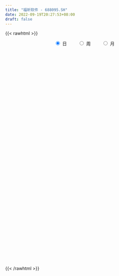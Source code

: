 ```yaml
---
title: "福昕软件 - 688095.SH"
date: 2022-09-19T20:27:53+08:00
draft: false
---
```

{{< rawhtml >}}
    <div style="text-align: center">
        <label style="padding: 1rem;"><input style="margin-right: .5rem" type="radio" name="period" value="D" checked onclick="period_change(this)">日</label>
        <label style="padding: 1rem;"><input style="margin-right: .5rem" type="radio" name="period" value="W" onclick="period_change(this)">周</label>
        <label style="padding: 1rem;"><input style="margin-right: .5rem" type="radio" name="period" value="M" onclick="period_change(this)">月</label>
    </div>
    <div id="chart" style="height: 700px;"></div> 
    <script type="text/javascript">
        const D_v = [73592.27,38035.07,23246.13,20418.67,15442.03,14527.32,8021.72,7837.03,14007.78,8524.3,9152.23,6694.54,6752.59,6374.04,5189.17,4698.21,3290.71,2798.44,5468.86,3144.4,6749.26,4986.89,3934.83,3556.46,2710.19,6244.06,5015.95,6067.62,4952.96,3460.82,2949.92,2177.65,2693.76,3130.5,9224.25,5283.3,5953.55,5752.69,8810.52,5493.07,6281.18,4789.61,2414.05,2541.88,3092.53,3943.66,4890.69,2864.66,4064.68,4235.8,3216.73,2621.34,2665.86,2552.0,2272.54,3904.53,3790.96,2393.85,2272.56,1672.06,2977.58,5372.23,3077.95,2409.29,2058.52,3144.59,3719.01,2664.1,4366.36,10675.89,5539.16,6996.69,3729.1,9374.67,4560.28,2276.11,4513.06,4799.2,3602.43,4346.05,6316.8,3463.26,3754.4,3917.76,4858.92,13475.15,8830.37,10933.54,6057.61,3426.24,5046.92,5383.56,3970.79,3687.03,3413.36,5062.13,9825.17,6437.74,3313.59,2236.46,6252.34,2235.58,2505.13,2595.86,2397.69,3933.56,2578.36,3426.71,2491.01,2139.95,2448.99,2579.39,2505.97,2940.05,2913.69,2200.98,1815.66,5594.2,3417.85,1823.49,2219.13,1352.55,2035.86,1324.22,1636.27,1385.45,1151.73,2561.64,2256.79,1158.75,1553.14,1663.91,3036.72,3029.64,1459.24,1706.05,1636.94,968.67,4609.77,2207.71,1232.83,1186.73,1156.39,1128.53,883.33,983.82,1749.71,915.65,1112.73,2259.66,1665.04,2836.95,2141.44,8295.46,8228.43,5345.18,5843.4,4905.3,3632.94,7318.33,6569.75,3381.72,2024.84,4637.36,5318.58,2442.61,3134.69,1878.26,3362.29,6203.39,4318.5,6699.36,4591.07,4794.55,4918.43,4499.41,2337.8,2899.42,4462.52,5454.95,2872.64,3721.28,4574.14,3733.7,1880.56,1647.14,1892.43,3953.05,7365.96,4711.95,3242.08,2980.33,3493.46,2662.11,3588.07,2203.0,2255.17,2646.35,2009.16,1486.84,2123.61,3562.22,3706.74,3367.66,1920.12,2202.04,2470.2,1981.54,2151.29,2227.29,2550.33,2177.6,2079.53,4306.25,3241.59,1832.36,2479.87,4152.07,3014.22,2359.84,2625.38,2352.16,2406.72,2037.25,2541.75,2330.81,2618.7,2716.79,2975.02,4906.61,2471.6,4772.77,5590.36,3830.43,4367.44,4911.22,2989.84,3327.63,6357.93,2975.62,1807.67,2316.1,3327.64,3130.83,16415.43,13509.83,8883.57,6233.46,8657.85,11328.46,5626.94,5004.15,5301.4,3573.54,5724.94,3328.44,1475.59,3195.31,1765.46,2318.75,2255.78,2640.39,2543.69,3108.32,3921.96,2292.14,1597.93,2333.56,2494.82,4579.44,4379.07,3091.25,6856.94,14399.12,9831.64,9500.56,7845.65,3317.5,2853.54,3314.08,2433.95,2323.12,1679.37,2807.77,3899.92,2855.16,3469.31,5266.29,3414.99,6888.69,8710.3,4282.27,9466.81,5775.06,4305.36,4227.16,3025.55,3721.0,2604.38,2152.97,4101.31,4385.46,2006.7,3041.35,2451.15,2576.0,4268.23,3795.33,1576.39,6076.38,3230.41,5351.12,3027.19,3761.38,2678.69,2531.53,2977.94,3621.27,3533.65,2109.68,4111.42,3819.55,5124.81,3031.63,6253.24,4825.84,2821.38,3556.11,4566.98,7848.39,13203.6,4829.47,4132.01,3486.04,2765.87,5974.97,6195.84,8810.14,7809.97,8129.58,4613.33,3007.44,3606.76,5186.2,4045.58,2246.42,3018.19,3417.48,2061.55,2460.13,2317.1,5225.94,5735.33,2107.73,3150.65,2791.22,1271.99,1857.27,1448.12,1900.11,3996.36,4551.22,2079.56,3610.51,2362.77,3820.73,4501.16,2382.94,1820.13,1796.88,1653.47,1640.89,2271.93,2003.4,2410.67,2516.45,2017.74,2079.65,2508.09,2474.39,2021.87,2018.25,3317.67,1801.11,3448.72,1882.99,2411.12,2096.33,962.96,931.0,1282.94,2193.32,2551.74,2304.25,2427.24,4559.91,5578.08,3322.99,4696.87,3525.72,3368.72,2938.75,2240.33,1533.72,1288.49,2199.41,2423.14,1485.16,3026.26,3393.41,4343.58,2779.76,4140.38,2866.01,2441.42,4401.94,7299.61,12252.53,9908.07,10206.39,6201.23,7281.46,3545.14,4476.3,4055.82,3310.36,3891.7,3351.05,2888.32,2781.54,2658.58,3437.51,3497.02,4804.92,4578.89,5736.88,3913.05,3616.7,2711.53,3476.69,2326.8,4051.25,4388.39,3089.8,2864.17,1775.34,2900.4,4341.31,4532.3,7227.83,4617.52,5668.27,4490.08,4589.8,3822.49,3842.42,12521.18,4653.64,12271.07,9534.4,9011.27,5231.62,29316.62,25043.08,12605.9,12448.66,8180.94,6365.74,4922.62,4148.89,4428.7,6054.07,9821.71,6301.97,6371.2,8726.93,6748.03,3985.08,4469.74,3852.15,3192.17,7623.23,3830.8,4428.36,4739.55,5711.27,4005.59,2944.7,7849.85,7829.43,14536.13,22147.29,11800.77]
const D_histogram = [0.0,1.0925584046,0.6716174577,3.5466712747,3.689247943,3.7759391932,3.779352203,2.8455586773,4.2047791575,3.7007791281,2.0067291419,0.9643775771,-0.6241009979,-1.9219945462,-3.8466586278,-4.030850833,-4.0842691632,-3.8961930061,-2.5596235717,-1.8693124213,-1.7729816064,-2.2541715194,-3.0337925679,-3.7822876574,-3.8507660783,-4.7602009581,-5.4936491096,-5.6956800376,-4.5148685089,-3.2828253473,-2.645666444,-2.1649569068,-1.6660022143,-1.3394293747,1.3500910306,2.7964468096,3.5403230401,3.7004696929,4.657905288,4.2367324162,2.5184493798,1.9821988565,1.5550093117,0.9310382725,-0.0792452804,-0.0883212532,0.7803444336,1.5315384421,1.4680687192,1.9852467656,1.5934739167,1.0305234164,0.7288686059,0.4615511328,0.3135943856,-0.0856361839,0.2320053562,0.5031558865,0.8248941185,0.8947502869,0.2292240971,-0.9675209424,-1.8853657579,-2.2211630337,-1.9901510245,-2.405727213,-1.7627684155,-1.2690703878,-1.2167460261,-2.7422780118,-3.0907410103,-4.0877752647,-4.6045759744,-5.4554274714,-5.1822651897,-4.7029642827,-3.8727410614,-2.7998255475,-1.9648059898,-1.8102241115,-2.2348001155,-2.2694236853,-2.3666280295,-1.8601341059,-1.8437876524,1.1470027098,2.3735922603,4.4892065968,5.3325097761,5.7559518703,6.1872414438,7.0066590063,7.3588445096,6.7013709192,5.5617190289,5.1305599977,2.2455699329,1.6082053206,1.1304490963,0.4490923039,-0.7508469211,-1.6253632854,-2.2744425526,-1.9127446862,-1.0686823627,0.1922585354,1.2044192827,1.5070674193,2.1032222396,2.0368119429,2.1327839088,2.0009153803,2.1702113529,2.3644787648,2.7617650181,2.1034406332,1.2420509371,-0.087197559,-1.6219417976,-2.5191253978,-2.4061585165,-2.3152559026,-2.8005428677,-2.8518924907,-2.2270353834,-2.0184240363,-1.7713562128,-1.7867058769,-2.0261126601,-2.1532989055,-2.1111421755,-1.6258381963,-1.792638285,-2.2742864154,-2.4193214817,-2.1928380963,-1.5923118746,-1.0564192967,0.2875795785,1.1377885461,1.6415477829,1.6306137179,1.2645804204,1.0790186819,1.0234138209,0.9585864854,1.1859443619,1.251879464,1.0124934271,1.2295178111,1.3948767526,1.9461362546,1.7505867523,-0.15761329,-2.1071413875,-3.2671969552,-3.0792105384,-2.7128376402,-2.1519518227,-1.6595728296,-0.9654035702,-0.4278341197,0.0456414032,0.9747718354,2.301942902,2.7003716256,3.1086729951,2.8539438761,2.4674573587,3.4967849679,4.2641355169,5.6220800494,5.9879300888,6.5262052757,6.3585440089,5.4593616946,4.4241874564,3.945929551,4.1659417169,2.5051517132,1.2255182262,0.8553413638,-0.0894695765,-0.2470537369,-0.9860194267,-1.1689912483,-1.4966567294,-1.3315536488,-2.5582100274,-3.3617610945,-4.0998594064,-4.4987312152,-4.4700245143,-4.2954628604,-3.4787344672,-3.5241602968,-3.855132467,-3.913278999,-3.7948381812,-3.2939649518,-2.9882306539,-2.9659080125,-2.0626411393,-1.6115972478,-1.5309778172,-1.6654011121,-1.9473790797,-1.9873619764,-2.0273092877,-1.7101605683,-1.6043915676,-1.7300019814,-1.6640005375,-1.0774310522,-1.0856819788,-0.6335799936,0.1837237808,1.2421871712,1.629589705,1.9316552964,1.6315856784,1.0752490131,1.1425181741,1.0380309666,0.6828592542,0.4875686844,0.1667657012,-0.2424343437,-0.6639766257,-1.0409255541,-1.4086347717,-1.9695135225,-2.0010974514,-1.8268156165,-1.7320519162,-1.2892882164,-0.8541695923,-0.758050295,-1.309127598,-1.2933106778,-1.2308488961,-0.7311869668,0.0224442006,0.6429826715,1.0305961076,1.5826765756,2.1791283404,2.3842515301,2.8052665876,2.104006205,1.2545959344,0.6124577346,-0.2414718263,-0.469351866,-0.2382137607,-0.0302505222,0.0393970644,-0.1096632599,0.0187769862,0.209074222,0.4921458429,0.4076964674,0.4965265567,0.4941708548,0.5032200938,0.4042009706,0.3738187461,0.4088954835,0.3596999794,0.0679903563,-0.3133604106,-0.5132112035,-1.016509809,-2.1931207124,-2.4921150014,-2.2050043271,-1.7481835134,-1.2260143393,-0.7608550284,-0.2781356527,0.0505201512,0.5447894345,0.9319150685,1.309877607,1.7263065448,2.1085339731,2.0200943247,2.1657300528,2.1864093747,2.4673165131,3.1328492216,3.1620558451,3.5284397187,3.2212018828,2.9319225613,2.5041135381,2.1714836053,1.7584736265,1.2655006692,0.8059933717,0.094237028,-0.5853650795,-0.8677053557,-0.7834392835,-0.8140858827,-0.8290561901,-0.693042216,-0.76469685,-0.7899836521,-1.1557770438,-1.471952856,-1.5539432988,-1.3460176161,-1.2226716223,-1.1177272256,-0.9296294001,-0.6850288456,-0.5783713872,-0.3901392316,-0.2305934775,0.0837381018,0.239739738,0.1473800939,0.0404279475,0.2533995238,0.3628663205,0.4047219102,0.4132088792,0.4281123042,0.8052120469,1.2805123165,1.6255168059,1.5888188231,1.3424503103,1.0849242584,0.4676713728,-0.2710076879,-1.1479239498,-1.8810185191,-1.9777298198,-1.8568058189,-1.6360407656,-1.5768831563,-1.5164168038,-1.5933280125,-1.4174678103,-1.0808672751,-0.6733775169,-0.2846783014,0.0342253519,0.20260413,0.5443170239,0.6162251732,0.8016685534,1.0256653746,1.2705957662,1.3259255585,1.1888481131,1.051159711,0.7366682557,0.3351016907,-0.1230910301,-0.3078493789,-0.3025410752,-0.41381675,-0.8390011125,-0.9096023359,-0.7560125765,-0.5218394132,-0.3203584604,-0.1300548552,0.0027200919,-0.0849423964,-0.1879191072,-0.3316822061,-0.4352812553,-0.2520126736,-0.0868741574,0.1401285645,0.2979608373,0.2471321947,0.2054663437,-0.0686949695,-0.0541311475,-0.0219751309,0.0291443963,-0.038231639,0.0949657746,0.1258707487,0.1749931449,0.1457679238,-0.0653813603,-0.6697096814,-1.1866875159,-1.318529028,-1.5085736798,-1.116068503,-0.6585384777,-0.3907812586,-0.2500101513,0.0321879507,0.2662713617,0.4471086647,0.5330193664,0.5843459521,0.5850845281,0.6612333046,0.7249037906,0.8325609321,0.9564178573,0.8124452973,0.7679503787,0.7066162217,0.5954889679,0.6522644749,0.7964135615,1.0989122592,1.9392337733,2.5301983551,2.5930819337,2.3674602586,1.843634352,1.4484425147,1.1461859224,0.7807564711,0.5571198053,0.5106672753,0.4642224449,0.4280935714,0.3317020396,0.1539727804,0.2794820971,0.4168077375,0.4506443557,-1.3400851062,-2.528441484,-3.1301466109,-3.3969492682,-3.4097767927,-3.295816918,-3.0172501498,-2.6132426745,-2.173913797,-1.8179519049,-1.5045087423,-1.1968942625,-0.8335786468,-0.6388439269,-0.3377155912,0.0572019371,0.3362715403,0.5892373218,0.633186576,0.6412986465,0.6927084907,0.7548573726,1.0504169754,1.1425342086,1.4417673799,1.3891663691,1.302619505,1.2506090481,2.0229476362,2.4806406452,2.396213736,2.2664366905,2.0683910361,1.6947392087,1.2950305271,0.9448549151,0.6942594245,0.5661345214,0.2910925808,0.1789513507,0.1635348895,-0.2101029845,-0.5642015181,-0.7509113648,-0.7235650822,-0.6205492015,-0.6687348629,-0.6353328753,-0.5523726184,-0.5173831632,-0.497799622,-0.4182029713,-0.4388659556,-0.40158543,-0.2205360188,0.0282349722,0.3114526108,0.7174904654,0.7200165214]
const D_fast = [0.0,1.3656980057,1.1126614232,4.8743830589,5.9392717129,6.9699477614,7.918198822,7.6957949656,10.1062102352,10.5274049878,9.3350372871,8.5337801165,6.7892762921,5.0108841073,2.1245553687,0.9326504553,-0.1418351658,-0.9278072602,-0.2311437187,-0.0081606737,-0.3550752603,-1.3998080532,-2.9378772436,-4.6319442475,-5.663114188,-7.7625993073,-9.8694597363,-11.4954106736,-11.4433162722,-11.0319794474,-11.0562371551,-11.1167668446,-11.0343127056,-11.0425972098,-8.0155540468,-5.8700865653,-4.2411295748,-3.1558654988,-1.0339535817,-0.3959433494,-1.4846140409,-1.5253148501,-1.5637520669,-1.954963538,-2.985058411,-3.0162146971,-1.9524629019,-0.8183842828,-0.5148368259,0.4986529118,0.5052485421,0.1999288958,0.0804912369,-0.0714384531,-0.1409966039,-0.5616362194,-0.1859933401,0.2109461617,0.7389079234,1.0324516635,0.4242314979,-1.0143937771,-2.4035800321,-3.2946680663,-3.5611938132,-4.578201805,-4.3759351114,-4.1995046806,-4.4513668254,-6.662468314,-7.7836165651,-9.8025946357,-11.470539339,-13.6852477039,-14.7076517196,-15.4040918833,-15.5420539273,-15.1690948003,-14.8252767401,-15.1232508896,-16.1065269226,-16.7085064136,-17.3973677652,-17.3559073681,-17.8005078277,-14.522966788,-12.7029791725,-9.4650631868,-7.2886325634,-5.4262025017,-3.4481025672,-0.8770202531,1.3148763776,2.332745517,2.5835233839,3.4350043522,1.1114067706,0.8760934885,0.6809495382,0.1118658218,-1.2757851335,-2.5566423192,-3.7743322245,-3.8908205296,-3.3139287968,-2.0049232648,-0.6916576969,-0.0122427055,1.1097176747,1.5525103638,2.1816783069,2.5500386235,3.2618874342,4.0472745374,5.1350020452,5.0025378186,4.4516608567,3.1006129709,1.1603832829,-0.3665816667,-0.8551544146,-1.3430657764,-2.5284884584,-3.2928112041,-3.2247129426,-3.5207076046,-3.7164788342,-4.1785049676,-4.9244399158,-5.5899508876,-6.0755797015,-5.9967352713,-6.6116949312,-7.6619146655,-8.4117801022,-8.7335062409,-8.5310579879,-8.2592702342,-6.8433764644,-5.7087203602,-4.7945741777,-4.3978548133,-4.4477430056,-4.3635500737,-4.1633014794,-3.9884821936,-3.4646382267,-3.0857332586,-3.0719959387,-2.5475921019,-2.0335139722,-0.9957204065,-0.7536232208,-2.7012265856,-5.17754003,-7.1543948365,-7.7362110543,-8.0480475662,-8.0251497044,-7.9476639186,-7.4948455517,-7.0642346312,-6.5793487575,-5.4065253664,-3.5038685743,-2.4303469443,-1.244877326,-0.786120476,-0.5557426537,1.3477811975,3.1811656257,5.9446301705,7.8074627322,9.977289238,11.3992639734,11.8649220827,11.9357947087,12.444019191,13.7055167861,12.6710147107,11.6977607802,11.5414192588,10.5742409243,10.3548933298,9.3694227833,8.8942031496,8.1923734862,8.0245881546,6.1583792691,4.5143879285,2.7513247649,1.2277701523,0.1389707247,-0.7603333365,-0.8132885601,-1.739754464,-3.0345097509,-4.0709760326,-4.9012447601,-5.2238627687,-5.6651861343,-6.384340496,-5.9967339077,-5.9485893281,-6.2507143518,-6.8014879248,-7.5703106623,-8.1071340531,-8.6539086863,-8.764300109,-9.0596290002,-9.6177399093,-9.9677385998,-9.6505268775,-9.9301982988,-9.636491312,-8.7732565924,-7.4042464093,-6.6094464491,-5.8244670337,-5.716640232,-6.004164644,-5.6512659395,-5.4962454054,-5.6807023042,-5.7541007029,-6.0332122609,-6.5030208916,-7.0905573301,-7.727737647,-8.4476055575,-9.5008626889,-10.0327209807,-10.3151430499,-10.6533923287,-10.5329506829,-10.311374457,-10.4047677334,-11.2831269359,-11.5906376851,-11.8358881275,-11.5190229399,-10.7597807223,-9.9784965836,-9.3332341206,-8.3854845086,-7.2442506587,-6.4430645865,-5.3207328821,-5.4959917134,-6.0317530005,-6.5207767667,-7.4350742841,-7.7802922903,-7.6087076252,-7.4083070172,-7.3288101646,-7.5052863038,-7.3721518111,-7.1295860199,-6.7234779382,-6.7060031968,-6.4930414685,-6.3718544565,-6.2370001942,-6.2349690747,-6.1718966127,-6.0345960045,-5.9938665136,-6.2685785477,-6.7282694172,-7.056423011,-7.8138490687,-9.5387401502,-10.4607631895,-10.7249035971,-10.7051286618,-10.4894630724,-10.2145175186,-9.8013320561,-9.4600462144,-8.8295795725,-8.2094751713,-7.5040432311,-6.6560376571,-5.7466767355,-5.3300928027,-4.6430245614,-4.0757428958,-3.1780066291,-1.7292616153,-0.9095410305,0.3389527728,0.8370154076,1.2807167265,1.4789360877,1.6891770563,1.7157854841,1.539187694,1.2811787395,0.5929816528,-0.2329617246,-0.7322283397,-0.8438220883,-1.0779901582,-1.3002245132,-1.3374710931,-1.6002999396,-1.8230826547,-2.4778203073,-3.1619843336,-3.6324606011,-3.7610393223,-3.9433612342,-4.1178486439,-4.1621581684,-4.0888148253,-4.1267502137,-4.0360528661,-3.9341554812,-3.5988893765,-3.3829528059,-3.4384674265,-3.535312586,-3.2589911287,-3.0588077519,-2.9157716846,-2.8039824959,-2.6820509948,-2.1036482404,-1.3082198916,-0.5568362008,-0.1963294778,-0.107085413,-0.0933804003,-0.5937154428,-1.4001464254,-2.5640436747,-3.7673928738,-4.3585366295,-4.7018140833,-4.8900592214,-5.2251224012,-5.5437602497,-6.0190034615,-6.1975102119,-6.1311264954,-5.8919811165,-5.5744514764,-5.2469914851,-5.0279616744,-4.5501695245,-4.324205082,-3.9383445634,-3.4579313985,-2.8953520654,-2.5085408834,-2.3484063006,-2.223304775,-2.3536291663,-2.6714203086,-3.160385787,-3.4221064804,-3.4924334456,-3.7071633078,-4.3420979485,-4.6400997559,-4.6755131406,-4.5717998306,-4.4504084929,-4.2926186015,-4.1591636314,-4.2680617188,-4.4180182065,-4.6447018568,-4.8571212199,-4.7368558066,-4.5934358298,-4.3314009667,-4.0990784846,-4.0881240786,-4.0784233436,-4.3697583992,-4.3687273641,-4.3420651302,-4.2836595039,-4.360593449,-4.2036545918,-4.1412819305,-4.048411248,-4.0411944882,-4.2686891124,-5.0404448537,-5.8540945673,-6.3155683364,-6.8827564081,-6.769268357,-6.4763729511,-6.3063110468,-6.2280424773,-5.9377973875,-5.6371461361,-5.344531667,-5.1253661237,-4.9279530499,-4.780943342,-4.5394862393,-4.2945898056,-3.9787924311,-3.6158310415,-3.5566922772,-3.4091996011,-3.2938797027,-3.2561347145,-3.0362930888,-2.6930406118,-2.1158138494,-0.7906838919,0.4328302786,1.1439843407,1.5102277302,1.4473104116,1.414229203,1.3985190913,1.2282787577,1.1439220433,1.2251363321,1.294747113,1.3656416323,1.3521756104,1.2129395463,1.4083193873,1.6498469621,1.7963446692,-0.3294060693,-2.149872818,-3.5341145976,-4.650154572,-5.5154262946,-6.2254206495,-6.7011664187,-6.950469612,-7.0546191839,-7.153145268,-7.2158292909,-7.2074383768,-7.0525174227,-7.0174936846,-6.8007942467,-6.3915762341,-6.0284387458,-5.6281636339,-5.4259177356,-5.2574810035,-5.0328940367,-4.7820308116,-4.223866965,-3.8461161796,-3.1864411634,-2.8917505818,-2.6526425697,-2.3920007646,-1.1139252675,-0.0360720972,0.4785544276,0.9153865547,1.2344386594,1.2844716342,1.2085205844,1.0945587011,1.0175280666,1.0309367938,0.8286679984,0.761264606,0.7867318672,0.3605682471,-0.1345806661,-0.509018354,-0.6625633419,-0.7146847615,-0.9300541386,-1.0554853698,-1.1106182676,-1.2049746032,-1.3098409675,-1.3347950596,-1.4651745328,-1.5282903647,-1.4023749582,-1.1465452242,-0.7854644329,-0.2000539619,-0.0175237756]
const D_slow = [0.0,0.2731396011,0.4410439656,1.3277117842,2.25002377,3.1940085682,4.138846619,4.8502362883,5.9014310777,6.8266258597,7.3283081452,7.5694025395,7.41337729,6.9328786535,5.9712139965,4.9635012883,3.9424339975,2.9683857459,2.328479853,1.8611517477,1.4179063461,0.8543634662,0.0959153242,-0.8496565901,-1.8123481097,-3.0023983492,-4.3758106266,-5.799730636,-6.9284477633,-7.7491541001,-8.4105707111,-8.9518099378,-9.3683104914,-9.703167835,-9.3656450774,-8.666533375,-7.781452615,-6.8563351917,-5.6918588697,-4.6326757657,-4.0030634207,-3.5075137066,-3.1187613787,-2.8860018105,-2.9058131306,-2.9278934439,-2.7328073355,-2.349922725,-1.9829055452,-1.4865938538,-1.0882253746,-0.8305945205,-0.648377369,-0.5329895858,-0.4545909894,-0.4760000354,-0.4179986964,-0.2922097248,-0.0859861951,0.1377013766,0.1950074009,-0.0468728347,-0.5182142742,-1.0735050326,-1.5710427887,-2.172474592,-2.6131666959,-2.9304342928,-3.2346207993,-3.9201903023,-4.6928755548,-5.714819371,-6.8659633646,-8.2298202325,-9.5253865299,-10.7011276006,-11.6693128659,-12.3692692528,-12.8604707503,-13.3130267781,-13.871726807,-14.4390827283,-15.0307397357,-15.4957732622,-15.9567201753,-15.6699694978,-15.0765714328,-13.9542697836,-12.6211423395,-11.182154372,-9.635344011,-7.8836792594,-6.043968132,-4.3686254022,-2.978195645,-1.6955556456,-1.1341631623,-0.7321118322,-0.4494995581,-0.3372264821,-0.5249382124,-0.9312790338,-1.4998896719,-1.9780758435,-2.2452464341,-2.1971818003,-1.8960769796,-1.5193101248,-0.9935045649,-0.4843015791,0.0488943981,0.5491232431,1.0916760814,1.6827957726,2.3732370271,2.8990971854,3.2096099197,3.1878105299,2.7823250805,2.1525437311,1.5510041019,0.9721901263,0.2720544093,-0.4409187133,-0.9976775592,-1.5022835683,-1.9451226215,-2.3917990907,-2.8983272557,-3.4366519821,-3.964437526,-4.370897075,-4.8190566463,-5.3876282501,-5.9924586205,-6.5406681446,-6.9387461133,-7.2028509375,-7.1309560428,-6.8465089063,-6.4361219606,-6.0284685311,-5.712323426,-5.4425687556,-5.1867153003,-4.947068679,-4.6505825885,-4.3376127225,-4.0844893658,-3.777109913,-3.4283907248,-2.9418566612,-2.5042099731,-2.5436132956,-3.0703986425,-3.8871978813,-4.6570005159,-5.3352099259,-5.8731978816,-6.288091089,-6.5294419816,-6.6364005115,-6.6249901607,-6.3812972018,-5.8058114763,-5.1307185699,-4.3535503211,-3.6400643521,-3.0232000124,-2.1490037704,-1.0829698912,0.3225501211,1.8195326433,3.4510839623,5.0407199645,6.4055603881,7.5116072522,8.49808964,9.5395750692,10.1658629975,10.472242554,10.686077895,10.6637105009,10.6019470667,10.35544221,10.0631943979,9.6890302156,9.3561418034,8.7165892965,7.8761490229,6.8511841713,5.7265013675,4.6089952389,3.5351295238,2.6654459071,1.7844058328,0.8206227161,-0.1576970337,-1.106406579,-1.9298978169,-2.6769554804,-3.4184324835,-3.9340927683,-4.3369920803,-4.7197365346,-5.1360868126,-5.6229315826,-6.1197720767,-6.6265993986,-7.0541395407,-7.4552374326,-7.8877379279,-8.3037380623,-8.5730958253,-8.84451632,-9.0029113184,-8.9569803732,-8.6464335804,-8.2390361542,-7.7561223301,-7.3482259105,-7.0794136572,-6.7937841136,-6.534276372,-6.3635615584,-6.2416693873,-6.199977962,-6.260586548,-6.4265807044,-6.6868120929,-7.0389707858,-7.5313491664,-8.0316235293,-8.4883274334,-8.9213404125,-9.2436624666,-9.4572048646,-9.6467174384,-9.9739993379,-10.2973270073,-10.6050392314,-10.7878359731,-10.7822249229,-10.621479255,-10.3638302282,-9.9681610843,-9.4233789991,-8.8273161166,-8.1259994697,-7.5999979185,-7.2863489349,-7.1332345012,-7.1936024578,-7.3109404243,-7.3704938645,-7.378056495,-7.3682072289,-7.3956230439,-7.3909287974,-7.3386602419,-7.2156237811,-7.1136996643,-6.9895680251,-6.8660253114,-6.7402202879,-6.6391700453,-6.5457153588,-6.4434914879,-6.3535664931,-6.336568904,-6.4149090066,-6.5432118075,-6.7973392597,-7.3456194378,-7.9686481882,-8.51989927,-8.9569451483,-9.2634487331,-9.4536624902,-9.5231964034,-9.5105663656,-9.374369007,-9.1413902399,-8.8139208381,-8.3823442019,-7.8552107086,-7.3501871274,-6.8087546142,-6.2621522706,-5.6453231423,-4.8621108369,-4.0715968756,-3.1894869459,-2.3841864752,-1.6512058349,-1.0251774504,-0.482306549,-0.0426881424,0.2736870249,0.4751853678,0.4987446248,0.3524033549,0.135477016,-0.0603828049,-0.2639042755,-0.4711683231,-0.6444288771,-0.8356030896,-1.0330990026,-1.3220432636,-1.6900314776,-2.0785173023,-2.4150217063,-2.7206896119,-3.0001214183,-3.2325287683,-3.4037859797,-3.5483788265,-3.6459136344,-3.7035620038,-3.6826274783,-3.6226925438,-3.5858475204,-3.5757405335,-3.5123906525,-3.4216740724,-3.3204935949,-3.2171913751,-3.110163299,-2.9088602873,-2.5887322081,-2.1823530067,-1.7851483009,-1.4495357233,-1.1783046587,-1.0613868155,-1.1291387375,-1.4161197249,-1.8863743547,-2.3808068097,-2.8450082644,-3.2540184558,-3.6482392449,-4.0273434458,-4.425675449,-4.7800424015,-5.0502592203,-5.2186035995,-5.2897731749,-5.2812168369,-5.2305658044,-5.0944865485,-4.9404302552,-4.7400131168,-4.4835967731,-4.1659478316,-3.834466442,-3.5372544137,-3.2744644859,-3.090297422,-3.0065219993,-3.0372947569,-3.1142571016,-3.1898923704,-3.2933465579,-3.503096836,-3.73049742,-3.9195005641,-4.0499604174,-4.1300500325,-4.1625637463,-4.1618837233,-4.1831193224,-4.2300990992,-4.3130196508,-4.4218399646,-4.484843133,-4.5065616723,-4.4715295312,-4.3970393219,-4.3352562732,-4.2838896873,-4.3010634297,-4.3145962166,-4.3200899993,-4.3128039002,-4.32236181,-4.2986203663,-4.2671526792,-4.2234043929,-4.186962412,-4.2033077521,-4.3707351724,-4.6674070514,-4.9970393084,-5.3741827283,-5.6531998541,-5.8178344735,-5.9155297881,-5.978032326,-5.9699853383,-5.9034174979,-5.7916403317,-5.6583854901,-5.5122990021,-5.36602787,-5.2007195439,-5.0194935962,-4.8113533632,-4.5722488989,-4.3691375745,-4.1771499799,-4.0004959244,-3.8516236824,-3.6885575637,-3.4894541733,-3.2147261086,-2.7299176652,-2.0973680765,-1.449097593,-0.8572325284,-0.3963239404,-0.0342133117,0.2523331689,0.4475222867,0.586802238,0.7144690568,0.830524668,0.9375480609,1.0204735708,1.0589667659,1.1288372902,1.2330392246,1.3457003135,1.0106790369,0.3785686659,-0.4039679868,-1.2532053038,-2.105649502,-2.9296037315,-3.6839162689,-4.3372269375,-4.8807053868,-5.335193363,-5.7113205486,-6.0105441142,-6.2189387759,-6.3786497577,-6.4630786555,-6.4487781712,-6.3647102861,-6.2174009557,-6.0591043117,-5.89877965,-5.7256025274,-5.5368881842,-5.2742839404,-4.9886503882,-4.6282085433,-4.280916951,-3.9552620747,-3.6426098127,-3.1368729037,-2.5167127424,-1.9176593084,-1.3510501357,-0.8339523767,-0.4102675745,-0.0865099428,0.149703786,0.3232686421,0.4648022725,0.5375754177,0.5823132553,0.6231969777,0.5706712316,0.4296208521,0.2418930109,0.0610017403,-0.0941355601,-0.2613192758,-0.4201524946,-0.5582456492,-0.68759144,-0.8120413455,-0.9165920883,-1.0263085772,-1.1267049347,-1.1818389394,-1.1747801963,-1.0969170437,-0.9175444273,-0.737540297]
const D_data = [['2020-09-08', 350.97, 309.27, 307.0, 370.0],['2020-09-09', 306.0, 326.39, 285.0, 340.0],['2020-09-10', 330.0, 310.0, 310.0, 341.33],['2020-09-11', 300.0, 359.8, 300.0, 365.0],['2020-09-14', 360.0, 336.9, 331.43, 364.98],['2020-09-15', 334.13, 340.21, 332.0, 364.24],['2020-09-16', 341.0, 342.97, 332.05, 350.0],['2020-09-17', 344.49, 332.0, 325.11, 344.49],['2020-09-18', 333.5, 365.5, 330.0, 373.0],['2020-09-21', 359.0, 348.55, 342.02, 364.0],['2020-09-22', 344.0, 330.97, 327.0, 353.56],['2020-09-23', 328.8, 333.97, 326.02, 347.0],['2020-09-24', 332.97, 321.19, 314.1, 332.97],['2020-09-25', 321.72, 317.0, 311.93, 329.0],['2020-09-28', 317.0, 299.0, 298.0, 318.49],['2020-09-29', 305.0, 312.71, 301.21, 314.6],['2020-09-30', 318.0, 311.08, 303.65, 321.0],['2020-10-09', 310.99, 311.76, 309.99, 316.0],['2020-10-12', 312.3, 328.08, 312.3, 335.88],['2020-10-13', 329.2, 324.0, 318.81, 329.21],['2020-10-14', 321.85, 317.46, 307.1, 327.5],['2020-10-15', 314.0, 307.72, 304.0, 316.93],['2020-10-16', 308.88, 298.5, 295.17, 308.88],['2020-10-19', 300.79, 291.95, 288.01, 300.87],['2020-10-20', 292.0, 295.0, 289.2, 295.7],['2020-10-21', 295.0, 278.0, 270.0, 296.7],['2020-10-22', 272.18, 271.1, 265.0, 277.0],['2020-10-23', 272.0, 270.0, 267.19, 282.12],['2020-10-26', 270.0, 284.98, 268.56, 288.49],['2020-10-27', 282.89, 287.99, 280.2, 289.96],['2020-10-28', 294.99, 282.07, 282.0, 295.0],['2020-10-29', 276.02, 279.97, 276.02, 283.5],['2020-10-30', 280.98, 280.01, 280.01, 287.95],['2020-11-02', 281.0, 277.52, 274.0, 287.0],['2020-11-03', 278.8, 313.97, 277.52, 317.6],['2020-11-04', 313.01, 309.99, 301.88, 316.8],['2020-11-05', 310.98, 308.5, 303.3, 310.98],['2020-11-06', 306.5, 305.5, 296.7, 311.88],['2020-11-09', 305.76, 320.99, 305.75, 321.8],['2020-11-10', 323.0, 308.0, 302.49, 324.88],['2020-11-11', 306.86, 288.03, 288.0, 307.98],['2020-11-12', 289.98, 298.0, 288.05, 298.55],['2020-11-13', 298.0, 297.7, 290.08, 298.58],['2020-11-16', 297.77, 292.95, 291.0, 299.87],['2020-11-17', 291.1, 283.6, 281.03, 294.5],['2020-11-18', 282.78, 292.9, 282.49, 301.88],['2020-11-19', 291.0, 306.11, 291.0, 313.0],['2020-11-20', 305.99, 309.6, 304.32, 312.39],['2020-11-23', 308.88, 302.15, 298.91, 311.5],['2020-11-24', 300.01, 311.8, 299.49, 312.58],['2020-11-25', 311.88, 302.0, 300.9, 314.44],['2020-11-26', 300.5, 298.18, 295.4, 307.7],['2020-11-27', 297.01, 299.71, 292.0, 300.54],['2020-11-30', 300.71, 298.99, 295.0, 302.9],['2020-12-01', 299.0, 299.6, 296.08, 300.0],['2020-12-02', 299.0, 294.99, 290.16, 300.0],['2020-12-03', 294.5, 303.75, 290.89, 308.0],['2020-12-04', 303.0, 305.01, 302.3, 309.7],['2020-12-07', 301.5, 307.76, 301.5, 311.1],['2020-12-08', 306.45, 306.36, 304.0, 308.75],['2020-12-09', 306.6, 296.0, 296.0, 307.9],['2020-12-10', 295.89, 284.0, 283.55, 296.0],['2020-12-11', 282.3, 280.57, 277.77, 288.28],['2020-12-14', 280.08, 282.7, 278.02, 285.98],['2020-12-15', 282.7, 287.64, 279.01, 289.99],['2020-12-16', 287.0, 277.0, 276.51, 287.0],['2020-12-17', 280.88, 288.87, 277.0, 289.97],['2020-12-18', 292.05, 288.47, 284.8, 295.48],['2020-12-21', 286.18, 282.98, 279.0, 291.92],['2020-12-22', 280.08, 257.1, 256.0, 282.0],['2020-12-23', 260.0, 263.81, 256.33, 267.74],['2020-12-24', 264.0, 248.4, 246.0, 266.53],['2020-12-25', 247.16, 245.92, 244.07, 252.0],['2020-12-28', 245.85, 232.9, 226.88, 247.45],['2020-12-29', 233.44, 239.88, 231.03, 244.95],['2020-12-30', 238.9, 239.09, 238.1, 242.98],['2020-12-31', 241.8, 242.0, 238.6, 249.68],['2021-01-04', 241.0, 245.81, 241.0, 250.88],['2021-01-05', 243.11, 244.29, 239.82, 246.4],['2021-01-06', 245.99, 235.06, 234.8, 245.99],['2021-01-07', 235.1, 223.5, 220.08, 235.5],['2021-01-08', 224.0, 223.31, 218.1, 228.88],['2021-01-11', 223.11, 218.2, 217.77, 226.39],['2021-01-12', 218.0, 223.0, 216.23, 228.3],['2021-01-13', 223.99, 214.54, 214.29, 226.0],['2021-01-14', 214.43, 257.45, 212.15, 257.45],['2021-01-15', 251.55, 246.0, 243.73, 253.43],['2021-01-18', 248.96, 266.9, 242.25, 274.99],['2021-01-19', 264.0, 261.03, 258.22, 269.78],['2021-01-20', 261.07, 261.96, 256.2, 264.4],['2021-01-21', 260.34, 267.69, 257.03, 273.9],['2021-01-22', 265.0, 280.0, 261.02, 282.73],['2021-01-25', 276.02, 282.1, 270.0, 287.0],['2021-01-26', 284.0, 273.52, 266.0, 284.0],['2021-01-27', 270.97, 267.0, 260.12, 273.17],['2021-01-28', 262.99, 275.58, 262.63, 285.99],['2021-01-29', 270.0, 238.58, 234.0, 270.0],['2021-02-01', 241.0, 258.61, 240.0, 265.0],['2021-02-02', 262.0, 258.6, 256.19, 266.3],['2021-02-03', 262.44, 253.48, 251.18, 262.44],['2021-02-04', 250.0, 241.69, 235.32, 255.7],['2021-02-05', 241.8, 239.08, 237.1, 245.0],['2021-02-08', 239.08, 236.03, 235.22, 245.42],['2021-02-09', 238.66, 245.99, 236.0, 250.79],['2021-02-10', 246.1, 253.81, 243.08, 255.88],['2021-02-18', 256.18, 264.08, 256.18, 269.38],['2021-02-19', 264.0, 267.4, 259.01, 268.83],['2021-02-22', 268.5, 262.92, 261.01, 281.0],['2021-02-23', 264.0, 270.31, 259.99, 276.79],['2021-02-24', 272.0, 265.0, 261.13, 273.4],['2021-02-25', 265.2, 268.76, 258.63, 269.4],['2021-02-26', 265.0, 267.51, 260.41, 272.0],['2021-03-01', 273.7, 273.18, 269.08, 277.5],['2021-03-02', 270.36, 276.5, 270.13, 285.0],['2021-03-03', 280.0, 283.0, 274.17, 286.82],['2021-03-04', 282.0, 271.39, 266.0, 283.78],['2021-03-05', 266.01, 266.5, 266.0, 273.72],['2021-03-08', 264.0, 255.61, 253.13, 270.5],['2021-03-09', 254.0, 245.0, 243.0, 254.9],['2021-03-10', 246.98, 245.08, 243.02, 247.99],['2021-03-11', 245.8, 253.9, 240.0, 257.02],['2021-03-12', 253.2, 252.46, 250.22, 256.91],['2021-03-15', 251.99, 242.2, 240.3, 252.24],['2021-03-16', 243.88, 243.9, 240.35, 247.38],['2021-03-17', 244.78, 251.79, 240.36, 253.91],['2021-03-18', 251.5, 246.95, 243.56, 252.62],['2021-03-19', 246.95, 246.9, 242.0, 246.95],['2021-03-22', 246.5, 242.5, 239.32, 247.86],['2021-03-23', 239.48, 237.09, 235.0, 244.19],['2021-03-24', 233.6, 235.37, 233.18, 239.6],['2021-03-25', 230.56, 235.02, 230.56, 241.0],['2021-03-26', 236.95, 239.91, 232.72, 241.93],['2021-03-29', 240.86, 230.57, 227.11, 247.0],['2021-03-30', 230.57, 222.5, 222.0, 232.77],['2021-03-31', 222.5, 222.32, 221.05, 226.99],['2021-04-01', 222.02, 224.45, 220.18, 224.8],['2021-04-02', 223.62, 228.9, 223.62, 232.76],['2021-04-06', 228.01, 229.1, 228.01, 232.8],['2021-04-07', 232.62, 243.0, 230.02, 245.0],['2021-04-08', 242.88, 242.34, 240.31, 246.5],['2021-04-09', 242.34, 241.84, 238.0, 244.5],['2021-04-12', 238.0, 237.15, 236.91, 242.0],['2021-04-13', 237.16, 232.0, 231.02, 239.16],['2021-04-14', 234.09, 232.91, 228.88, 234.98],['2021-04-15', 233.0, 233.97, 228.66, 233.99],['2021-04-16', 234.58, 233.6, 229.5, 234.58],['2021-04-19', 232.0, 237.88, 232.0, 240.88],['2021-04-20', 237.89, 236.99, 235.0, 239.0],['2021-04-21', 236.0, 233.0, 231.5, 236.98],['2021-04-22', 230.08, 239.0, 229.3, 243.48],['2021-04-23', 239.0, 239.93, 236.15, 245.0],['2021-04-26', 237.7, 247.6, 237.7, 249.52],['2021-04-27', 246.5, 240.3, 238.0, 246.68],['2021-04-28', 237.0, 213.4, 211.8, 237.0],['2021-04-29', 213.0, 201.1, 199.0, 214.3],['2021-04-30', 200.05, 199.9, 199.9, 208.78],['2021-05-06', 201.99, 211.0, 200.8, 213.32],['2021-05-07', 212.4, 211.7, 208.0, 218.18],['2021-05-10', 211.71, 213.9, 211.08, 218.8],['2021-05-11', 213.6, 213.5, 211.03, 218.6],['2021-05-12', 213.39, 217.28, 208.01, 217.76],['2021-05-13', 215.31, 217.16, 214.52, 221.17],['2021-05-14', 216.5, 218.0, 215.06, 219.89],['2021-05-17', 218.98, 227.0, 216.01, 228.96],['2021-05-18', 226.0, 238.56, 225.58, 239.22],['2021-05-19', 237.69, 232.83, 232.36, 238.0],['2021-05-20', 232.0, 236.8, 230.45, 238.88],['2021-05-21', 238.78, 230.73, 228.88, 238.78],['2021-05-24', 230.02, 229.0, 225.8, 235.0],['2021-05-25', 229.0, 250.52, 229.0, 253.96],['2021-05-26', 250.0, 255.0, 247.77, 257.5],['2021-05-27', 254.47, 272.09, 254.38, 273.86],['2021-05-28', 272.63, 269.15, 266.1, 280.5],['2021-05-31', 269.15, 279.17, 268.1, 282.28],['2021-06-01', 278.5, 277.11, 273.18, 287.0],['2021-06-02', 276.2, 270.61, 269.75, 282.26],['2021-06-03', 272.02, 268.62, 266.7, 275.77],['2021-06-04', 265.0, 276.0, 263.2, 284.5],['2021-06-07', 275.71, 288.6, 270.5, 288.63],['2021-06-08', 288.0, 265.2, 264.0, 288.0],['2021-06-09', 269.18, 264.97, 260.0, 272.0],['2021-06-10', 267.25, 274.24, 262.47, 278.33],['2021-06-11', 276.79, 265.3, 256.6, 276.8],['2021-06-15', 263.96, 273.56, 263.08, 277.63],['2021-06-16', 271.28, 264.84, 263.01, 276.3],['2021-06-17', 262.11, 269.9, 262.11, 271.9],['2021-06-18', 268.08, 267.04, 264.62, 272.73],['2021-06-21', 265.8, 273.0, 264.81, 276.65],['2021-06-22', 272.9, 252.4, 249.9, 273.59],['2021-06-23', 250.93, 251.0, 249.2, 256.48],['2021-06-24', 251.98, 245.69, 244.4, 253.94],['2021-06-25', 245.5, 244.3, 239.3, 248.6],['2021-06-28', 243.49, 245.79, 241.11, 248.99],['2021-06-29', 246.24, 245.23, 241.35, 248.14],['2021-06-30', 245.5, 253.29, 244.35, 254.99],['2021-07-01', 252.55, 242.08, 242.08, 253.0],['2021-07-02', 241.2, 234.7, 234.7, 242.96],['2021-07-05', 237.79, 233.99, 228.94, 241.72],['2021-07-06', 231.6, 233.18, 229.91, 239.0],['2021-07-07', 233.99, 236.59, 230.35, 236.7],['2021-07-08', 236.0, 233.48, 230.6, 237.74],['2021-07-09', 230.78, 227.99, 222.65, 233.0],['2021-07-12', 227.99, 239.0, 227.0, 240.22],['2021-07-13', 236.31, 234.94, 233.38, 246.0],['2021-07-14', 233.28, 229.83, 229.0, 235.65],['2021-07-15', 224.91, 225.0, 223.21, 230.68],['2021-07-16', 224.93, 219.8, 219.74, 226.88],['2021-07-19', 222.89, 219.54, 217.01, 222.89],['2021-07-20', 216.0, 216.8, 214.0, 220.29],['2021-07-21', 217.95, 219.55, 216.69, 221.99],['2021-07-22', 223.97, 215.68, 214.04, 223.97],['2021-07-23', 215.01, 210.29, 209.2, 216.85],['2021-07-26', 209.03, 210.01, 206.0, 210.96],['2021-07-27', 210.01, 216.0, 210.01, 221.65],['2021-07-28', 216.96, 208.0, 202.18, 218.68],['2021-07-29', 210.25, 213.01, 208.96, 215.88],['2021-07-30', 213.57, 219.57, 210.29, 222.0],['2021-08-02', 220.18, 227.0, 213.51, 232.88],['2021-08-03', 228.33, 222.46, 222.0, 232.0],['2021-08-04', 222.6, 223.55, 218.9, 224.15],['2021-08-05', 224.0, 216.36, 215.2, 224.0],['2021-08-06', 213.22, 210.88, 208.89, 216.98],['2021-08-09', 210.88, 217.27, 209.0, 218.85],['2021-08-10', 215.29, 214.94, 214.15, 217.0],['2021-08-11', 215.0, 210.32, 209.9, 216.04],['2021-08-12', 209.8, 210.4, 208.4, 212.94],['2021-08-13', 209.58, 206.8, 206.15, 212.0],['2021-08-16', 206.0, 202.79, 202.5, 206.2],['2021-08-17', 203.0, 199.11, 199.04, 203.0],['2021-08-18', 198.31, 195.88, 191.6, 200.75],['2021-08-19', 195.88, 192.01, 192.01, 198.66],['2021-08-20', 192.58, 184.67, 184.57, 192.58],['2021-08-23', 179.95, 186.99, 179.03, 188.0],['2021-08-24', 188.54, 187.24, 186.18, 192.56],['2021-08-25', 187.16, 184.3, 183.25, 189.18],['2021-08-26', 187.0, 187.61, 185.0, 193.15],['2021-08-27', 187.38, 187.7, 183.16, 188.87],['2021-08-30', 187.95, 182.88, 182.6, 189.93],['2021-08-31', 182.31, 171.3, 168.38, 182.86],['2021-09-01', 172.39, 174.46, 170.55, 177.28],['2021-09-02', 176.81, 172.75, 171.95, 176.85],['2021-09-03', 173.74, 177.44, 172.01, 179.17],['2021-09-06', 178.37, 182.2, 175.84, 184.86],['2021-09-07', 182.44, 183.0, 182.34, 185.55],['2021-09-08', 172.01, 181.99, 171.99, 182.2],['2021-09-09', 181.51, 186.2, 181.0, 189.88],['2021-09-10', 185.8, 190.0, 184.01, 192.61],['2021-09-13', 189.98, 187.8, 186.52, 191.23],['2021-09-14', 192.5, 193.08, 192.5, 197.97],['2021-09-15', 193.08, 179.1, 175.88, 193.08],['2021-09-16', 178.5, 173.32, 172.5, 179.5],['2021-09-17', 173.0, 171.59, 168.39, 175.0],['2021-09-22', 168.69, 164.0, 163.79, 171.5],['2021-09-23', 164.2, 167.59, 164.2, 167.86],['2021-09-24', 167.7, 172.02, 167.7, 177.9],['2021-09-27', 172.1, 171.76, 167.51, 175.44],['2021-09-28', 172.29, 169.73, 168.1, 172.29],['2021-09-29', 170.58, 165.69, 165.43, 170.59],['2021-09-30', 167.28, 168.02, 165.73, 170.11],['2021-10-08', 171.01, 168.7, 168.0, 172.97],['2021-10-11', 169.68, 170.39, 168.21, 171.5],['2021-10-12', 169.68, 165.66, 165.4, 170.98],['2021-10-13', 165.67, 167.2, 164.0, 168.5],['2021-10-14', 165.1, 165.7, 164.56, 167.5],['2021-10-15', 165.7, 165.29, 164.0, 166.54],['2021-10-18', 165.05, 163.1, 162.7, 165.89],['2021-10-19', 162.5, 162.98, 162.15, 164.01],['2021-10-20', 164.0, 163.2, 162.64, 165.5],['2021-10-21', 161.9, 161.5, 161.0, 164.0],['2021-10-22', 162.45, 156.8, 156.79, 162.48],['2021-10-25', 156.89, 152.84, 151.02, 157.1],['2021-10-26', 152.84, 152.28, 151.8, 156.34],['2021-10-27', 151.91, 145.0, 144.28, 152.2],['2021-10-28', 139.5, 129.7, 127.18, 139.5],['2021-10-29', 130.0, 133.72, 129.0, 134.89],['2021-11-01', 132.72, 137.97, 132.72, 138.31],['2021-11-02', 137.97, 139.28, 136.0, 142.88],['2021-11-03', 139.01, 140.26, 138.0, 140.43],['2021-11-04', 140.39, 140.09, 139.55, 143.5],['2021-11-05', 139.41, 141.11, 138.03, 144.44],['2021-11-08', 143.21, 139.93, 137.83, 143.21],['2021-11-09', 139.69, 143.13, 138.61, 144.0],['2021-11-10', 143.13, 143.45, 140.98, 144.05],['2021-11-11', 146.32, 145.03, 142.35, 146.32],['2021-11-12', 145.0, 147.66, 143.46, 148.57],['2021-11-15', 149.49, 149.78, 146.0, 150.79],['2021-11-16', 150.15, 145.25, 144.42, 150.94],['2021-11-17', 144.2, 149.01, 143.9, 151.72],['2021-11-18', 149.01, 148.71, 148.22, 151.94],['2021-11-19', 149.16, 153.81, 148.5, 156.59],['2021-11-22', 158.0, 162.7, 157.8, 167.47],['2021-11-23', 162.99, 158.5, 158.38, 164.19],['2021-11-24', 160.09, 165.97, 156.5, 166.88],['2021-11-25', 165.95, 160.0, 159.58, 165.95],['2021-11-26', 158.48, 160.79, 157.6, 161.67],['2021-11-29', 155.8, 159.1, 155.8, 161.88],['2021-11-30', 160.85, 160.0, 158.02, 161.88],['2021-12-01', 159.02, 158.51, 156.89, 160.61],['2021-12-02', 158.58, 156.28, 155.08, 159.78],['2021-12-03', 156.28, 155.0, 155.0, 158.47],['2021-12-06', 154.98, 149.09, 149.05, 155.77],['2021-12-07', 150.5, 145.58, 143.78, 151.09],['2021-12-08', 147.27, 147.4, 145.5, 149.04],['2021-12-09', 146.8, 150.8, 146.21, 152.0],['2021-12-10', 152.79, 148.84, 148.0, 152.79],['2021-12-13', 149.29, 148.2, 148.0, 150.57],['2021-12-14', 148.0, 149.73, 146.5, 151.64],['2021-12-15', 149.71, 146.61, 146.35, 149.81],['2021-12-16', 146.0, 146.17, 145.88, 147.78],['2021-12-17', 146.86, 139.89, 139.23, 146.86],['2021-12-20', 139.0, 137.39, 137.2, 140.81],['2021-12-21', 137.39, 137.76, 135.54, 138.24],['2021-12-22', 138.29, 140.25, 137.8, 142.78],['2021-12-23', 140.25, 138.69, 137.31, 141.53],['2021-12-24', 138.68, 137.73, 137.5, 140.38],['2021-12-27', 137.76, 138.3, 135.85, 139.39],['2021-12-28', 139.3, 139.06, 138.1, 141.4],['2021-12-29', 139.97, 137.28, 136.21, 140.7],['2021-12-30', 137.28, 138.2, 137.0, 140.55],['2021-12-31', 139.4, 138.01, 136.93, 139.4],['2022-01-04', 138.03, 140.65, 138.01, 141.21],['2022-01-05', 140.99, 139.55, 138.28, 141.9],['2022-01-06', 139.6, 136.25, 135.51, 139.6],['2022-01-07', 136.88, 135.09, 135.0, 138.42],['2022-01-10', 135.94, 139.0, 133.3, 140.6],['2022-01-11', 139.2, 138.33, 138.26, 144.22],['2022-01-12', 138.69, 137.72, 137.14, 139.91],['2022-01-13', 137.81, 137.3, 137.05, 140.5],['2022-01-14', 137.65, 137.33, 136.17, 139.98],['2022-01-17', 137.33, 143.0, 136.5, 143.86],['2022-01-18', 142.8, 146.99, 142.7, 154.99],['2022-01-19', 145.5, 148.41, 145.5, 149.47],['2022-01-20', 147.73, 145.47, 144.4, 150.58],['2022-01-21', 144.4, 143.02, 141.6, 146.93],['2022-01-24', 143.02, 142.3, 141.28, 144.6],['2022-01-25', 140.61, 135.88, 135.53, 141.92],['2022-01-26', 135.8, 130.6, 130.02, 137.22],['2022-01-27', 130.99, 123.73, 123.6, 131.1],['2022-01-28', 123.7, 119.71, 119.51, 125.37],['2022-02-07', 119.02, 123.58, 119.02, 127.2],['2022-02-08', 123.87, 124.46, 122.2, 125.6],['2022-02-09', 126.0, 124.8, 123.57, 126.0],['2022-02-10', 124.89, 121.75, 121.41, 125.01],['2022-02-11', 121.4, 120.3, 119.21, 122.49],['2022-02-14', 119.88, 116.68, 116.15, 119.88],['2022-02-15', 118.0, 118.25, 116.51, 118.81],['2022-02-16', 118.5, 119.95, 117.84, 120.7],['2022-02-17', 119.95, 121.42, 119.53, 123.0],['2022-02-18', 121.54, 122.21, 120.78, 122.48],['2022-02-21', 122.99, 122.4, 121.58, 123.26],['2022-02-22', 122.88, 121.18, 120.3, 122.92],['2022-02-23', 121.55, 124.3, 120.5, 125.72],['2022-02-24', 124.19, 121.79, 121.13, 125.03],['2022-02-25', 122.2, 123.79, 122.2, 125.3],['2022-02-28', 123.6, 125.46, 122.48, 125.94],['2022-03-01', 125.79, 127.3, 124.56, 127.95],['2022-03-02', 126.73, 126.21, 126.13, 127.69],['2022-03-03', 126.21, 124.06, 123.72, 126.6],['2022-03-04', 123.52, 123.72, 122.6, 124.98],['2022-03-07', 122.8, 120.54, 120.08, 123.64],['2022-03-08', 120.02, 117.5, 116.81, 122.01],['2022-03-09', 118.07, 114.11, 111.6, 119.48],['2022-03-10', 117.0, 115.18, 114.5, 117.49],['2022-03-11', 114.98, 116.38, 112.36, 116.87],['2022-03-14', 117.0, 113.88, 113.39, 117.0],['2022-03-15', 112.52, 107.5, 107.48, 114.47],['2022-03-16', 108.22, 109.38, 104.33, 112.0],['2022-03-17', 110.98, 111.2, 110.0, 113.28],['2022-03-18', 111.2, 112.18, 111.0, 113.41],['2022-03-21', 112.67, 112.03, 111.0, 113.8],['2022-03-22', 111.25, 112.18, 110.5, 112.95],['2022-03-23', 111.88, 111.69, 111.15, 112.6],['2022-03-24', 111.2, 108.42, 108.11, 111.66],['2022-03-25', 108.88, 107.0, 106.62, 109.92],['2022-03-28', 107.38, 105.0, 104.4, 107.39],['2022-03-29', 105.0, 103.9, 103.2, 105.73],['2022-03-30', 104.02, 106.8, 104.02, 107.35],['2022-03-31', 106.7, 106.74, 106.1, 108.9],['2022-04-01', 105.8, 107.96, 105.0, 108.48],['2022-04-06', 107.38, 107.68, 106.6, 108.49],['2022-04-07', 106.62, 104.95, 104.52, 107.59],['2022-04-08', 104.97, 104.38, 103.41, 105.59],['2022-04-11', 103.81, 100.05, 100.05, 103.81],['2022-04-12', 100.25, 102.3, 99.99, 102.49],['2022-04-13', 102.5, 102.0, 100.15, 102.85],['2022-04-14', 101.71, 101.85, 101.01, 102.64],['2022-04-15', 100.6, 99.7, 98.09, 100.81],['2022-04-18', 99.5, 101.8, 97.5, 102.18],['2022-04-19', 101.98, 100.44, 99.45, 102.68],['2022-04-20', 100.45, 100.4, 99.98, 101.98],['2022-04-21', 100.4, 99.0, 98.12, 101.56],['2022-04-22', 98.85, 95.5, 95.19, 98.85],['2022-04-25', 94.21, 87.45, 87.16, 94.5],['2022-04-26', 87.35, 84.11, 83.95, 88.49],['2022-04-27', 82.5, 85.48, 80.01, 85.97],['2022-04-28', 80.6, 82.0, 78.6, 84.88],['2022-04-29', 83.88, 88.01, 82.62, 88.73],['2022-05-05', 87.92, 89.6, 86.22, 90.34],['2022-05-06', 88.18, 87.93, 86.63, 93.24],['2022-05-09', 86.94, 86.34, 86.0, 88.47],['2022-05-10', 85.98, 88.32, 84.33, 89.4],['2022-05-11', 88.32, 88.39, 88.3, 91.0],['2022-05-12', 88.62, 88.3, 87.6, 90.0],['2022-05-13', 88.99, 87.41, 87.0, 88.99],['2022-05-16', 87.13, 87.0, 86.35, 89.36],['2022-05-17', 86.73, 86.2, 85.49, 87.98],['2022-05-18', 86.89, 87.1, 86.02, 88.8],['2022-05-19', 86.0, 87.15, 85.31, 87.3],['2022-05-20', 87.5, 88.09, 86.88, 88.41],['2022-05-23', 87.82, 88.97, 87.82, 89.99],['2022-05-24', 88.99, 85.63, 85.57, 89.84],['2022-05-25', 85.7, 86.39, 85.02, 87.59],['2022-05-26', 85.91, 85.9, 85.45, 87.18],['2022-05-27', 86.2, 84.77, 84.51, 86.6],['2022-05-30', 85.73, 86.69, 84.59, 86.91],['2022-05-31', 86.68, 88.4, 85.0, 88.67],['2022-06-01', 88.4, 91.88, 88.04, 92.66],['2022-06-02', 91.88, 102.52, 91.0, 103.3],['2022-06-06', 103.39, 104.73, 102.01, 105.8],['2022-06-07', 104.48, 101.69, 99.3, 104.5],['2022-06-08', 101.99, 99.46, 98.57, 103.19],['2022-06-09', 100.03, 95.29, 94.3, 100.03],['2022-06-10', 94.8, 95.7, 93.09, 95.96],['2022-06-13', 94.74, 96.03, 93.51, 96.74],['2022-06-14', 95.25, 94.25, 91.22, 95.48],['2022-06-15', 94.39, 95.04, 93.85, 97.35],['2022-06-16', 95.04, 97.05, 95.02, 98.2],['2022-06-17', 96.2, 97.3, 95.14, 98.4],['2022-06-20', 97.41, 97.69, 96.16, 98.86],['2022-06-21', 97.79, 97.02, 96.1, 98.86],['2022-06-22', 98.65, 95.6, 95.43, 98.65],['2022-06-23', 96.05, 99.59, 96.0, 99.68],['2022-06-24', 100.08, 100.9, 99.33, 101.31],['2022-06-27', 100.9, 100.6, 99.7, 101.86],['2022-06-28', 73.59, 72.77, 70.81, 73.59],['2022-06-29', 71.72, 70.78, 70.78, 72.8],['2022-06-30', 70.66, 71.0, 70.66, 72.4],['2022-07-01', 70.6, 70.1, 69.16, 71.0],['2022-07-04', 70.54, 69.55, 68.9, 70.54],['2022-07-05', 69.25, 68.36, 68.01, 70.3],['2022-07-06', 67.93, 68.48, 67.93, 69.75],['2022-07-07', 69.66, 69.07, 67.9, 69.66],['2022-07-08', 69.88, 69.22, 68.62, 70.28],['2022-07-11', 69.57, 68.0, 67.41, 69.57],['2022-07-12', 67.32, 67.16, 67.07, 67.99],['2022-07-13', 66.95, 66.85, 66.42, 67.7],['2022-07-14', 67.02, 67.68, 66.35, 68.31],['2022-07-15', 67.68, 65.59, 65.44, 67.89],['2022-07-18', 66.7, 66.96, 65.72, 67.7],['2022-07-19', 66.35, 68.99, 66.35, 69.05],['2022-07-20', 69.02, 68.61, 68.53, 70.34],['2022-07-21', 68.59, 69.2, 68.0, 70.0],['2022-07-22', 69.82, 67.0, 66.73, 69.9],['2022-07-25', 66.33, 66.35, 66.31, 67.59],['2022-07-26', 67.0, 66.76, 66.2, 67.29],['2022-07-27', 66.94, 66.98, 65.82, 67.48],['2022-07-28', 67.2, 70.83, 67.2, 72.45],['2022-07-29', 71.58, 69.48, 69.2, 71.75],['2022-08-01', 68.5, 73.49, 68.5, 74.3],['2022-08-02', 73.0, 70.25, 69.55, 73.87],['2022-08-03', 69.97, 69.94, 69.11, 72.74],['2022-08-04', 70.48, 70.48, 69.64, 71.58],['2022-08-05', 70.48, 83.6, 70.48, 84.5],['2022-08-08', 83.43, 84.4, 82.73, 86.77],['2022-08-09', 83.92, 80.26, 79.16, 83.92],['2022-08-10', 79.3, 80.75, 79.0, 82.59],['2022-08-11', 80.95, 80.59, 80.12, 82.01],['2022-08-12', 80.58, 78.26, 78.25, 80.98],['2022-08-15', 77.74, 77.0, 76.7, 78.56],['2022-08-16', 77.81, 76.49, 76.0, 78.36],['2022-08-17', 76.33, 76.8, 76.1, 77.05],['2022-08-18', 76.82, 77.87, 75.5, 78.32],['2022-08-19', 77.71, 75.35, 75.03, 80.31],['2022-08-22', 75.1, 76.61, 73.24, 76.91],['2022-08-23', 76.0, 77.7, 75.33, 78.77],['2022-08-24', 77.7, 72.22, 72.06, 78.51],['2022-08-25', 72.22, 70.25, 69.58, 72.9],['2022-08-26', 70.61, 70.4, 70.16, 71.97],['2022-08-29', 69.58, 72.08, 68.1, 72.46],['2022-08-30', 72.95, 72.84, 71.52, 73.39],['2022-08-31', 72.84, 70.55, 70.48, 73.41],['2022-09-01', 70.55, 70.96, 70.0, 73.3],['2022-09-02', 70.96, 71.35, 70.5, 72.11],['2022-09-05', 71.9, 70.55, 69.72, 72.0],['2022-09-06', 71.13, 69.99, 69.3, 71.13],['2022-09-07', 69.45, 70.52, 69.34, 72.71],['2022-09-08', 71.2, 68.94, 68.9, 71.25],['2022-09-09', 68.98, 69.22, 68.0, 69.58],['2022-09-13', 69.0, 71.2, 69.0, 72.3],['2022-09-14', 70.4, 72.97, 70.0, 73.3],['2022-09-15', 72.95, 74.82, 72.01, 77.8],['2022-09-16', 74.47, 78.5, 73.8, 79.57],['2022-09-19', 78.0, 75.01, 74.38, 78.3]]
const W_v = [155292.14,59835.88,37497.7,13178.09,2798.44,24284.24,23594.28,16235.11,29344.29,27788.43,17333.42,16804.41,14913.88,15372.38,13995.51,31307.2,20724.12,22527.74,34836.6,30847.87,25958.48,20475.71,7498.68,6511.92,13086.05,12376.35,14407.22,7533.53,9194.23,10868.59,9018.98,5338.8,7702.79,26847.46,10748.7,22927.58,17411.5,25174.61,19449.61,21085.53,9153.83,22253.37,14201.81,11828.18,13666.76,11088.05,13939.6,14503.67,11935.23,17842.79,21689.29,16784.95,45267.3,36850.86,14599.88,9764.8,2318.75,14470.14,13297.89,38558.02,26831.33,13144.13,21894.44,32539.8,15731.06,15985.97,18292.33,18048.79,14774.07,16087.41,22023.55,33499.51,31556.79,24543.31,14789.22,17846.23,10519.25,16137.76,14887.73,9366.57,11532.6,6514.51,12861.61,7466.55,17421.22,8019.86,13607.24,10422.46,17523.14,26395.5,37142.29,19085.23,15262.97,22650.44,16954.66,14971.02,26536.0,29429.53,65364.98,64644.32,29375.99,32133.21,22968.09,21829.47,52362.7,11800.77]
const W_histogram = [0.0,0.3637606838,-2.5232958823,-4.5734502189,-5.5599575742,-6.7050232277,-8.8467430095,-9.0230920501,-6.9498773897,-5.6840109731,-3.7203706163,-2.8044237614,-1.6173841816,-2.2169064863,-1.8358671927,-4.0756224222,-5.3660636942,-6.9242028551,-5.9118930494,-2.6062904041,-2.8437693305,-2.6078161145,-1.1734247647,0.8668535609,2.3176975006,3.246281465,2.9599019972,2.4614470466,1.7593277291,0.7058049146,1.014080979,0.8057764423,1.212595695,-0.977714161,-1.3711366415,-0.9655531234,0.3321187864,3.7596271293,6.3191074382,7.0659498806,7.4153023189,5.9180447069,4.1669320899,2.5234400581,0.9333555193,-0.6262660008,-0.8844746636,-1.4582347574,-1.9021758806,-3.389050249,-3.8382938064,-4.4530088884,-3.6727455395,-4.0271015479,-3.8625356954,-3.655255238,-3.1250703453,-2.6741799538,-2.6147249742,-3.7288710835,-3.5671791708,-2.6597693751,-1.3519908912,0.1942251425,0.9934397684,1.2566754466,0.989255155,0.8343158206,0.911813072,0.9246398078,1.2234516227,1.9032315821,0.9311097046,0.4976879716,0.5077387208,0.7730054852,1.0772700003,0.9236177691,0.6892892493,0.3525659427,0.3603520464,0.2931083048,0.1114948545,-0.101904477,-0.5337676906,-0.6058153963,-0.475259849,-0.1468960354,0.0333009442,1.4557458762,2.0109229055,2.526171347,3.1112608207,1.5070351152,0.5206748954,-0.2033978743,-0.4030122501,-0.1942387029,1.0028405446,1.5124403716,1.7160571172,1.5831163935,1.6191129146,1.5588603404,2.1660458236,2.3398504608]
const W_fast = [0.0,0.4547008547,-3.063179682,-6.2566965733,-8.6331933221,-11.4545147826,-15.8079203168,-18.2400423699,-17.9042970568,-18.0594333836,-17.0258856808,-16.8110447663,-16.0283512319,-17.1821001582,-17.2600276628,-20.5186884978,-23.1506456934,-26.4398355681,-26.9054990246,-24.2514689804,-25.1998902394,-25.6158910521,-24.4748558934,-22.2178641776,-20.1875958627,-18.4474415321,-17.9938455006,-17.8769386896,-18.1392260748,-19.0162976607,-18.4545013515,-18.4613617776,-17.7513936011,-20.1861319974,-20.9223386383,-20.758143401,-19.3774417946,-15.0100266693,-10.8707695009,-8.3574395884,-6.1542615704,-6.1720080056,-6.8813876001,-7.8940196175,-9.2507652764,-10.9669532967,-11.4462806254,-12.3845994086,-13.3040845019,-15.6382214325,-17.0470384416,-18.7750057457,-18.9129287817,-20.2740601771,-21.0751282484,-21.7816616005,-22.0327442941,-22.2503988911,-22.844625155,-24.8909890351,-25.6210919152,-25.3786244633,-24.4088437022,-22.8140713828,-21.7664968148,-21.189092275,-21.2091987778,-21.1555591571,-20.8501086377,-20.60612195,-20.0014472294,-18.8458593745,-19.5852038258,-19.8942035659,-19.7572181365,-19.2987000008,-18.7251179857,-18.6478657746,-18.7098719821,-18.958453803,-18.8605796877,-18.8545463531,-19.0082860897,-19.2471615405,-19.8124666767,-20.0359682315,-20.0242276465,-19.7325878417,-19.5440656261,-17.757684225,-16.6997764694,-15.5529851912,-14.1900805123,-15.417547439,-16.2737389349,-17.0486611732,-17.3490286115,-17.18881474,-15.7410253564,-14.8533154364,-14.2206844115,-13.9578460369,-13.5170712872,-13.1876087762,-12.0389118372,-11.2801445848]
const W_slow = [0.0,0.0909401709,-0.5398837996,-1.6832463544,-3.0732357479,-4.7494915549,-6.9611773072,-9.2169503198,-10.9544196672,-12.3754224105,-13.3055150645,-14.0066210049,-14.4109670503,-14.9651936719,-15.4241604701,-16.4430660756,-17.7845819992,-19.5156327129,-20.9936059753,-21.6451785763,-22.3561209089,-23.0080749375,-23.3014311287,-23.0847177385,-22.5052933633,-21.6937229971,-20.9537474978,-20.3383857361,-19.8985538039,-19.7221025752,-19.4685823305,-19.2671382199,-18.9639892962,-19.2084178364,-19.5512019968,-19.7925902776,-19.709560581,-18.7696537987,-17.1898769391,-15.423389469,-13.5695638893,-12.0900527125,-11.04831969,-10.4174596755,-10.1841207957,-10.3406872959,-10.5618059618,-10.9263646512,-11.4019086213,-12.2491711836,-13.2087446352,-14.3219968573,-15.2401832422,-16.2469586291,-17.212592553,-18.1264063625,-18.9076739488,-19.5762189373,-20.2299001808,-21.1621179517,-22.0539127444,-22.7188550882,-23.056852811,-23.0082965253,-22.7599365832,-22.4457677216,-22.1984539328,-21.9898749777,-21.7619217097,-21.5307617577,-21.2248988521,-20.7490909566,-20.5163135304,-20.3918915375,-20.2649568573,-20.071705486,-19.802387986,-19.5714835437,-19.3991612314,-19.3110197457,-19.2209317341,-19.1476546579,-19.1197809442,-19.1452570635,-19.2786989861,-19.4301528352,-19.5489677975,-19.5856918063,-19.5773665703,-19.2134301012,-18.7106993749,-18.0791565381,-17.301341333,-16.9245825542,-16.7944138303,-16.8452632989,-16.9460163614,-16.9945760371,-16.743865901,-16.3657558081,-15.9367415288,-15.5409624304,-15.1361842018,-14.7464691167,-14.2049576608,-13.6199950456]
const W_data = [['2020-09-11', 350.97, 359.8, 285.0, 370.0],['2020-09-18', 360.0, 365.5, 325.11, 373.0],['2020-09-25', 359.0, 317.0, 311.93, 364.0],['2020-09-30', 317.0, 311.08, 298.0, 321.0],['2020-10-09', 310.99, 311.76, 309.99, 316.0],['2020-10-16', 312.3, 298.5, 295.17, 335.88],['2020-10-23', 300.79, 270.0, 265.0, 300.87],['2020-10-30', 270.0, 280.01, 268.56, 295.0],['2020-11-06', 281.0, 305.5, 274.0, 317.6],['2020-11-13', 305.76, 297.7, 288.0, 324.88],['2020-11-20', 297.77, 309.6, 281.03, 313.0],['2020-11-27', 308.88, 299.71, 292.0, 314.44],['2020-12-04', 300.71, 305.01, 290.16, 309.7],['2020-12-11', 301.5, 280.57, 277.77, 311.1],['2020-12-18', 280.08, 288.47, 276.51, 295.48],['2020-12-25', 286.18, 245.92, 244.07, 291.92],['2020-12-31', 245.85, 242.0, 226.88, 249.68],['2021-01-08', 241.0, 223.31, 218.1, 250.88],['2021-01-15', 223.11, 246.0, 212.15, 257.45],['2021-01-22', 248.96, 280.0, 242.25, 282.73],['2021-01-29', 276.02, 238.58, 234.0, 287.0],['2021-02-05', 241.0, 239.08, 235.32, 266.3],['2021-02-10', 239.08, 253.81, 235.22, 255.88],['2021-02-19', 256.18, 267.4, 256.18, 269.38],['2021-02-26', 268.5, 267.51, 258.63, 281.0],['2021-03-05', 273.7, 266.5, 266.0, 286.82],['2021-03-12', 264.0, 252.46, 240.0, 270.5],['2021-03-19', 251.99, 246.9, 240.3, 253.91],['2021-03-26', 246.5, 239.91, 230.56, 247.86],['2021-04-02', 240.86, 228.9, 220.18, 247.0],['2021-04-09', 228.01, 241.84, 228.01, 246.5],['2021-04-16', 238.0, 233.6, 228.66, 242.0],['2021-04-23', 232.0, 239.93, 229.3, 245.0],['2021-04-30', 237.7, 199.9, 199.0, 249.52],['2021-05-07', 201.99, 211.7, 200.8, 218.18],['2021-05-14', 211.71, 218.0, 208.01, 221.17],['2021-05-21', 218.98, 230.73, 216.01, 239.22],['2021-05-28', 230.02, 269.15, 225.8, 280.5],['2021-06-04', 269.15, 276.0, 263.2, 287.0],['2021-06-11', 275.71, 265.3, 256.6, 288.63],['2021-06-18', 263.96, 267.04, 262.11, 277.63],['2021-06-25', 265.8, 244.3, 239.3, 276.65],['2021-07-02', 243.49, 234.7, 234.7, 254.99],['2021-07-09', 237.79, 227.99, 222.65, 241.72],['2021-07-16', 227.99, 219.8, 219.74, 246.0],['2021-07-23', 222.89, 210.29, 209.2, 223.97],['2021-07-30', 209.03, 219.57, 202.18, 222.0],['2021-08-06', 220.18, 210.88, 208.89, 232.88],['2021-08-13', 210.88, 206.8, 206.15, 218.85],['2021-08-20', 206.0, 184.67, 184.57, 206.2],['2021-08-27', 179.95, 187.7, 179.03, 193.15],['2021-09-03', 187.95, 177.44, 168.38, 189.93],['2021-09-10', 178.37, 190.0, 171.99, 192.61],['2021-09-17', 189.98, 171.59, 168.39, 197.97],['2021-09-24', 168.69, 172.02, 163.79, 177.9],['2021-09-30', 172.1, 168.02, 165.43, 175.44],['2021-10-08', 171.01, 168.7, 168.0, 172.97],['2021-10-15', 169.68, 165.29, 164.0, 171.5],['2021-10-22', 165.05, 156.8, 156.79, 165.89],['2021-10-29', 156.89, 133.72, 127.18, 157.1],['2021-11-05', 132.72, 141.11, 132.72, 144.44],['2021-11-12', 143.21, 147.66, 137.83, 148.57],['2021-11-19', 149.49, 153.81, 143.9, 156.59],['2021-11-26', 158.0, 160.79, 156.5, 167.47],['2021-12-03', 155.8, 155.0, 155.0, 161.88],['2021-12-10', 154.98, 148.84, 143.78, 155.77],['2021-12-17', 149.29, 139.89, 139.23, 151.64],['2021-12-24', 139.0, 137.73, 135.54, 142.78],['2021-12-31', 137.76, 138.01, 135.85, 141.4],['2022-01-07', 138.03, 135.09, 135.0, 141.9],['2022-01-14', 135.94, 137.33, 133.3, 144.22],['2022-01-21', 137.33, 143.02, 136.5, 154.99],['2022-01-28', 143.02, 119.71, 119.51, 144.6],['2022-02-11', 119.02, 120.3, 119.02, 127.2],['2022-02-18', 119.88, 122.21, 116.15, 123.0],['2022-02-25', 122.99, 123.79, 120.3, 125.72],['2022-03-04', 123.6, 123.72, 122.48, 127.95],['2022-03-11', 122.8, 116.38, 111.6, 123.64],['2022-03-18', 117.0, 112.18, 104.33, 117.0],['2022-03-25', 112.67, 107.0, 106.62, 113.8],['2022-04-01', 107.38, 107.96, 103.2, 108.9],['2022-04-08', 107.38, 104.38, 103.41, 108.49],['2022-04-15', 103.81, 99.7, 98.09, 103.81],['2022-04-22', 99.5, 95.5, 95.19, 102.68],['2022-04-29', 94.21, 88.01, 78.6, 94.5],['2022-05-06', 87.92, 87.93, 86.22, 93.24],['2022-05-13', 86.94, 87.41, 84.33, 91.0],['2022-05-20', 87.13, 88.09, 85.31, 89.36],['2022-05-27', 87.82, 84.77, 84.51, 89.99],['2022-06-02', 85.73, 102.52, 84.59, 103.3],['2022-06-10', 103.39, 95.7, 93.09, 105.8],['2022-06-17', 94.74, 97.3, 91.22, 98.4],['2022-06-24', 97.41, 100.9, 95.43, 101.31],['2022-07-01', 100.9, 70.1, 69.16, 101.86],['2022-07-08', 70.54, 69.22, 67.9, 70.54],['2022-07-15', 69.57, 65.59, 65.44, 69.57],['2022-07-22', 66.7, 67.0, 65.72, 70.34],['2022-07-29', 66.33, 69.48, 65.82, 72.45],['2022-08-05', 68.5, 83.6, 68.5, 84.5],['2022-08-12', 83.43, 78.26, 78.25, 86.77],['2022-08-19', 77.74, 75.35, 75.03, 80.31],['2022-08-26', 75.1, 70.4, 69.58, 78.77],['2022-09-02', 69.58, 71.35, 68.1, 73.41],['2022-09-09', 71.9, 69.22, 68.0, 72.71],['2022-09-16', 69.0, 78.5, 69.0, 79.57],['2022-09-23', 78.0, 75.01, 74.38, 78.3]]
const M_v = [265803.8100000001,66912.07,93822.55,93761.09,114170.69,47572.36,51036.93,52251.02,81056.94,76891.43,54980.76,75656.54,113582.23,68644.8,101662.41,75579.51,103167.26,60329.41,56785.17,46771.98,56416.06,110076.37,91507.91,203032.56,97446.97]
const M_histogram = [0.0,-1.9828148148,-1.9058838029,-5.385860887,-7.4818251906,-6.5188891665,-8.4044797503,-10.5043421383,-6.1148679314,-4.584597087,-5.4165201047,-8.6016113562,-10.2038936143,-12.6864747698,-11.6956800974,-11.6336016521,-11.8948762895,-10.7832002826,-10.4063024426,-10.4866270384,-9.6052241747,-9.2806577562,-8.2875429441,-6.7432789342,-4.7028069788]
const M_fast = [0.0,-2.4785185185,-2.8780584573,-7.7045007631,-11.6709213644,-12.3377076319,-16.3244181534,-21.0503660758,-18.1896088518,-17.8054872792,-19.9915403231,-25.3270344136,-29.4802900752,-35.1344899232,-37.0676152751,-39.9139372428,-43.1489309527,-44.7330550165,-46.9577327871,-49.6597141425,-51.1796173225,-53.1752153431,-54.2539862669,-54.3955419906,-53.5307717798]
const M_slow = [0.0,-0.4957037037,-0.9721746544,-2.3186398762,-4.1890961738,-5.8188184654,-7.919938403,-10.5460239376,-12.0747409204,-13.2208901922,-14.5750202184,-16.7254230574,-19.276396461,-22.4480151534,-25.3719351778,-28.2803355908,-31.2540546632,-33.9498547338,-36.5514303445,-39.1730871041,-41.5743931478,-43.8945575868,-45.9664433228,-47.6522630564,-48.8279648011]
const M_data = [['2020-09-30', 350.97, 311.08, 285.0, 373.0],['2020-10-30', 310.99, 280.01, 265.0, 335.88],['2020-11-30', 281.0, 298.99, 274.0, 324.88],['2020-12-31', 299.0, 242.0, 226.88, 311.1],['2021-01-29', 241.0, 238.58, 212.15, 287.0],['2021-02-26', 241.0, 267.51, 235.22, 281.0],['2021-03-31', 273.7, 222.32, 221.05, 286.82],['2021-04-30', 222.02, 199.9, 199.0, 249.52],['2021-05-31', 201.99, 279.17, 200.8, 282.28],['2021-06-30', 278.5, 253.29, 239.3, 288.63],['2021-07-30', 252.55, 219.57, 202.18, 253.0],['2021-08-31', 220.18, 171.3, 168.38, 232.88],['2021-09-30', 172.39, 168.02, 163.79, 197.97],['2021-10-29', 171.01, 133.72, 127.18, 172.97],['2021-11-30', 132.72, 160.0, 132.72, 167.47],['2021-12-31', 159.02, 138.01, 135.54, 160.61],['2022-01-28', 138.03, 119.71, 119.51, 154.99],['2022-02-28', 119.02, 125.46, 116.15, 127.2],['2022-03-31', 125.79, 106.74, 103.2, 127.95],['2022-04-29', 105.8, 88.01, 78.6, 108.49],['2022-05-31', 87.92, 88.4, 84.33, 93.24],['2022-06-30', 88.4, 71.0, 70.66, 105.8],['2022-07-29', 70.6, 69.48, 65.44, 72.45],['2022-08-31', 68.5, 70.55, 68.1, 86.77],['2022-09-30', 70.55, 75.01, 68.0, 79.57]]
        const D_a = [null,285.0,null,null,null,null,null,null,373.0,null,null,null,null,null,null,null,null,null,null,null,null,null,null,null,null,null,265.0,null,null,null,null,null,null,null,null,null,null,null,null,324.88,null,null,null,null,281.03,null,null,null,null,null,314.44,null,null,null,null,null,null,null,null,null,null,null,null,null,null,null,null,null,null,null,null,null,null,null,null,null,null,null,null,null,null,null,null,null,null,212.15,null,null,null,null,null,null,287.0,null,null,null,234.0,null,null,null,null,null,null,null,null,null,null,null,null,null,null,null,null,null,286.82,null,null,null,null,null,null,null,null,null,null,null,null,null,null,null,null,null,null,null,null,220.18,null,null,null,246.5,null,null,null,null,228.66,null,null,null,null,null,null,249.52,null,null,null,null,null,null,null,null,208.01,null,null,null,null,null,null,null,null,null,null,null,null,null,null,null,null,null,288.63,null,null,null,256.6,null,null,null,null,276.65,null,null,null,null,null,null,null,null,null,null,null,null,null,null,null,null,null,null,null,null,null,null,null,null,null,null,202.18,null,null,null,null,null,null,null,218.85,null,null,null,null,null,null,null,null,null,null,null,null,null,null,null,168.38,null,null,null,null,null,null,null,null,null,197.97,null,null,null,163.79,null,null,null,null,null,null,172.97,null,null,null,null,null,null,null,null,null,null,null,null,null,127.18,null,null,null,null,null,null,null,null,null,null,null,null,null,null,null,null,167.47,null,null,null,null,null,null,null,null,null,null,null,null,null,null,null,null,null,null,null,null,135.54,null,null,null,null,null,null,null,null,null,null,null,null,null,null,null,null,null,null,154.99,null,null,null,null,null,null,null,null,null,null,null,null,null,116.15,null,null,null,null,null,null,null,null,null,null,127.95,null,null,null,null,null,null,null,null,null,null,null,null,null,null,null,null,null,null,null,103.2,null,null,null,108.49,null,null,null,null,null,null,null,null,null,null,null,null,null,null,null,78.6,null,null,null,null,null,91.0,null,null,null,null,null,null,null,null,null,null,null,84.51,null,null,null,null,105.8,null,null,null,null,null,91.22,null,null,null,null,null,null,null,null,101.86,null,null,null,null,null,null,null,null,null,null,null,null,null,65.44,null,null,null,null,null,null,null,null,null,null,null,null,null,null,null,86.77,null,null,null,null,null,null,null,null,null,null,null,null,null,null,68.1,null,null,null,null,null,null,72.71,null,null,null,null,null,null,null]
const W_a = [null,373.0,null,null,null,null,265.0,null,null,null,null,314.44,null,null,null,null,null,null,212.15,null,null,null,null,null,null,286.82,null,null,null,null,null,null,null,null,200.8,null,null,null,null,288.63,null,null,null,null,null,null,null,null,null,null,null,null,null,null,null,null,null,null,null,127.18,null,null,null,null,null,null,null,null,null,null,null,154.99,null,null,null,null,null,null,null,null,null,null,null,null,78.6,null,null,null,null,null,null,null,null,101.86,null,null,null,null,null,null,null,null,null,68.0,null,null]
const M_a = [null,null,null,null,null,null,null,null,null,null,null,null,null,null,null,null,null,null,null,null,null,null,65.44,null,null]
        const D_b = [[{ coord: ['2020-09-09', 324.88] }, { coord: ['2021-03-03', 285.0] }],[{ coord: ['2021-04-01', 246.5] }, { coord: ['2021-05-12', 228.66] }],[{ coord: ['2021-06-07', 276.65] }, { coord: ['2021-07-28', 256.6] }],[{ coord: ['2021-08-31', 172.97] }, { coord: ['2021-10-08', 168.38] }],[{ coord: ['2021-10-28', 154.99] }, { coord: ['2022-01-18', 135.54] }],[{ coord: ['2022-04-28', 91.0] }, { coord: ['2022-06-06', 84.51] }],[{ coord: ['2022-06-06', 101.86] }, { coord: ['2022-07-15', 91.22] }],[{ coord: ['2022-07-15', 72.71] }, { coord: ['2022-09-07', 68.1] }]]
const W_b = [[{ coord: ['2020-09-18', 314.44] }, { coord: ['2021-06-11', 265.0] }]]
const M_b = []
    </script>
{{< /rawhtml >}}